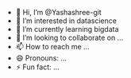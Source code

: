- 👋 Hi, I’m @Yashashree-git
- 👀 I’m interested in datascience
- 🌱 I’m currently learning bigdata
- 💞️ I’m looking to collaborate on ...
- 📫 How to reach me ...
- 😄 Pronouns: ...
- ⚡ Fun fact: ...

<!---
Yashashree-git/Yashashree-git is a ✨ special ✨ repository because its `README.md` (this file) appears on your GitHub profile.
You can click the Preview link to take a look at your changes.
--->
